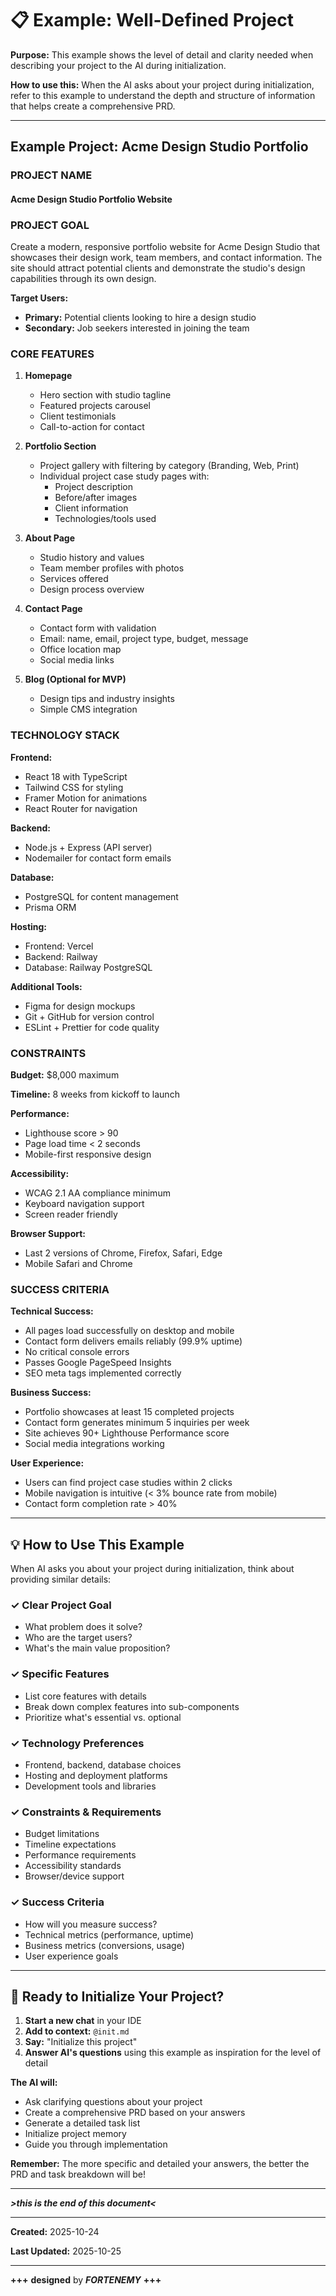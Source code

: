 # 📋 Example: Well-Defined Project

**Purpose:** This example shows the level of detail and clarity needed when describing your project to the AI during initialization.

**How to use this:** When the AI asks about your project during initialization, refer to this example to understand the depth and structure of information that helps create a comprehensive PRD.

---

## Example Project: Acme Design Studio Portfolio

### PROJECT NAME

#### **Acme Design Studio Portfolio Website**

### PROJECT GOAL

Create a modern, responsive portfolio website for Acme Design Studio that showcases their design work, team members, and contact information. The site should attract potential clients and demonstrate the studio's design capabilities through its own design.

**Target Users:**

- **Primary:** Potential clients looking to hire a design studio
- **Secondary:** Job seekers interested in joining the team

### CORE FEATURES

1. **Homepage**
   - Hero section with studio tagline
   - Featured projects carousel
   - Client testimonials
   - Call-to-action for contact

2. **Portfolio Section**
   - Project gallery with filtering by category (Branding, Web, Print)
   - Individual project case study pages with:
     - Project description
     - Before/after images
     - Client information
     - Technologies/tools used

3. **About Page**
   - Studio history and values
   - Team member profiles with photos
   - Services offered
   - Design process overview

4. **Contact Page**
   - Contact form with validation
   - Email: name, email, project type, budget, message
   - Office location map
   - Social media links

5. **Blog (Optional for MVP)**
   - Design tips and industry insights
   - Simple CMS integration

### TECHNOLOGY STACK

**Frontend:**

- React 18 with TypeScript
- Tailwind CSS for styling
- Framer Motion for animations
- React Router for navigation

**Backend:**

- Node.js + Express (API server)
- Nodemailer for contact form emails

**Database:**

- PostgreSQL for content management
- Prisma ORM

**Hosting:**

- Frontend: Vercel
- Backend: Railway
- Database: Railway PostgreSQL

**Additional Tools:**

- Figma for design mockups
- Git + GitHub for version control
- ESLint + Prettier for code quality

### CONSTRAINTS

**Budget:** $8,000 maximum

**Timeline:** 8 weeks from kickoff to launch

**Performance:**

- Lighthouse score > 90
- Page load time < 2 seconds
- Mobile-first responsive design

**Accessibility:**

- WCAG 2.1 AA compliance minimum
- Keyboard navigation support
- Screen reader friendly

**Browser Support:**

- Last 2 versions of Chrome, Firefox, Safari, Edge
- Mobile Safari and Chrome

### SUCCESS CRITERIA

**Technical Success:**

- All pages load successfully on desktop and mobile
- Contact form delivers emails reliably (99.9% uptime)
- No critical console errors
- Passes Google PageSpeed Insights
- SEO meta tags implemented correctly

**Business Success:**

- Portfolio showcases at least 15 completed projects
- Contact form generates minimum 5 inquiries per week
- Site achieves 90+ Lighthouse Performance score
- Social media integrations working

**User Experience:**

- Users can find project case studies within 2 clicks
- Mobile navigation is intuitive (< 3% bounce rate from mobile)
- Contact form completion rate > 40%

---

## 💡 How to Use This Example

When AI asks you about your project during initialization, think about providing similar details:

### ✓ **Clear Project Goal**

- What problem does it solve?
- Who are the target users?
- What's the main value proposition?

### ✓ **Specific Features**

- List core features with details
- Break down complex features into sub-components
- Prioritize what's essential vs. optional

### ✓ **Technology Preferences**

- Frontend, backend, database choices
- Hosting and deployment platforms
- Development tools and libraries

### ✓ **Constraints & Requirements**

- Budget limitations
- Timeline expectations
- Performance requirements
- Accessibility standards
- Browser/device support

### ✓ **Success Criteria**

- How will you measure success?
- Technical metrics (performance, uptime)
- Business metrics (conversions, usage)
- User experience goals

---

## 🚀 Ready to Initialize Your Project?

1. **Start a new chat** in your IDE
2. **Add to context:** `@init.md`
3. **Say:** "Initialize this project"
4. **Answer AI's questions** using this example as inspiration for the level of detail

**The AI will:**

- Ask clarifying questions about your project
- Create a comprehensive PRD based on your answers
- Generate a detailed task list
- Initialize project memory
- Guide you through implementation

**Remember:** The more specific and detailed your answers, the better the PRD and task breakdown will be!

---
***>this is the end of this document<***

---
**Created:** 2025-10-24

**Last Updated:** 2025-10-25

---
**+++** **designed** by ***FORTENEMY*** **+++**
